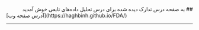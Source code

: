   
<div dir="rtl">
## به صفحه درس تدارک دیده شده برای درس تحلیل داده‌های تابعی خوش آمدید 
</div>
[آدرس صفحه وب](https://haghbinh.github.io/FDA/) 

---


